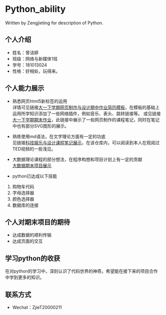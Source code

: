 # Python_ability
Written by Zengjieting for description of Python.

## 个人介绍
* 姓名：曾洁婷
* 班级：网络与新媒体1班
* 学号：181013024
* 性格：好相处，玩得来。

## 个人能力展示
* 熟悉网页html5新标签的运用  
详情可见链接[大一下学期网页制作与设计期中作业简历模板]( https://zengjieting.gitee.io/resume/)，在模板的基础上运用所学知识添加了一些网络插件，例如音乐、表头、跳转链接等。
或见链接[大一下学期期末作业]( https://zengjieting.gitee.io/)，此链接中展示了一些网页制作的课程笔记，同时在笔记中也有部分SVG图形的展示。

* 熟练使用md语法，在文字理论方面有一定的功底    
见链接[科技娱乐与设计课程笔记展示](https://gitee.com/zengjieting/zengjieting_)，在该仓库内，可以阅读到本人在观阅过TED视频的一些浅见。

* 大数据理论课程的部分想法，在程序构想和项目计划上有一定的贡献   
[大数据期末项目展示](https://gitee.com/zengjieting/dashuju/blob/master/%E6%9C%9F%E6%9C%AB%E9%A1%B9%E7%9B%AE.md)

* python已达成以下技能
1. 购物车代码
2. 字母选择器
3. 颜色选择器
4. 数据库的连接

## 个人对期末项目的期待
* 达成数据的顺利传输
* 达成页面的交互

## 学习python的收获
在对python的学习中，深刻认识了代码世界的神奇。希望能在接下来的项目合作中学到更多的知识。

## 联系方式
* Wechat：ZjieT20000211

